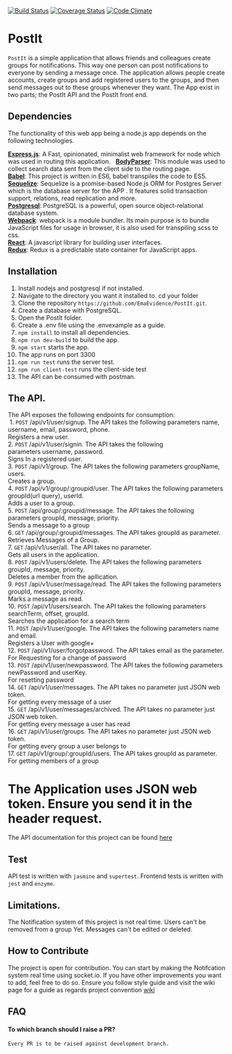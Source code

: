 [![Build Status](https://travis-ci.org/EmaEvidence/PostIt.svg?branch=Refactor-Model)](https://travis-ci.org/EmaEvidence/PostIt)
[![Coverage Status](https://coveralls.io/repos/github/EmaEvidence/PostIt/badge.svg?branch=Refactor-Model)](https://coveralls.io/github/EmaEvidence/PostIt?branch=Refactor-Model)
[![Code Climate](https://codeclimate.com/github/EmaEvidence/PostIt/badges/gpa.svg)](https://codeclimate.com/github/EmaEvidence/PostIt)
# PostIt
```PostIt``` is a simple application that allows friends and colleagues create groups for notifications. This way one person can post notifications to everyone by sending a message once. The application allows people create accounts, create groups and add registered users to the groups, and then send messages out to these groups whenever they want. The App exist in two parts; the PostIt API and the PostIt front end.

## Dependencies
The functionality of this web app being a node.js app depends on the following technologies.

[**Express.js**](https://expressjs.com/): A Fast, opinionated, minimalist web framework for node which was used in routing this application.  
[**BodyParser**](https://babeljs.io/): This module was used to collect search data sent from the client side to the routing page.   
[**Babel**](https://babeljs.io/): This project is written in ES6, babel transpiles the code to ES5.  
[**Sequelize**](https://www.sequelizejs.com): Sequelize is a promise-based Node.js ORM for Postgres Server which is the database server for the APP . It features solid transaction support, relations, read replication and more.   
[**Postgresql**](https://www.postgresql.org/): PostgreSQL is a powerful, open source object-relational database system.  
[**Webpack**](https://webpack.js.org/): webpack is a module bundler. Its main purpose is to bundle JavaScript files for usage in browser, it is also used for transpiling scss to css.  
[**React**](https://facebook.github.io/react/): A javascript library for building user interfaces.  
[**Redux**](http://redux.js.org/): Redux is a predictable state container for JavaScript apps.  


## Installation

1. Install nodejs and postgresql if not installed.
2. Navigate to the directory you want it installed to. cd your folder
3. Clone the repository ``` https://github.com/EmaEvidence/PostIt.git ```.
4. Create a database with PostgreSQL.
5. Open the PostIt folder.
6. Create a .env file using the .envexample as a guide.
7. ``` npm install ``` to install all dependencies.
8. ``` npm run dev-build ``` to build the app.
9. ``` npm start ``` starts the app.
10. The app runs on port 3300
11. ``` npm run test ``` runs the server test.
12. ``` npm run client-test ``` runs the client-side test
13. The API can be consumed with postman.

## The API.
The API exposes the following endpoints for consumption:  
  1. ```POST``` /api/v1/user/signup. The API takes the following parameters name, username, email, password, phone.  
    Registers a new user.  
  2. ```POST``` /api/v1/user/signin. The API takes the following parameters username, password.  
    Signs In a registered user.  
  3. ```POST``` /api/v1/group. The API takes the following parameters groupName, users.  
    Creates a group.  
  4. ```POST``` /api/v1/group/:groupid/user. The API takes the following parameters groupId(url query), userId.  
    Adds a user to a group.  
  5. ```POST``` /api/group/:groupid/message. The API takes the following parameters groupId, message, priority.   
    Sends a message to a group  
  6. ```GET``` /api/group/:groupid/messages. The API takes groupId as parameter.  
    Retrieves Messages of a Group.  
  7. ```GET``` /api/v1/user/all. The API takes no parameter.  
    Gets all users in the application.  
  8. ```POST``` /api/v1/users/delete. The API takes the following parameters groupId, message, priority.  
    Deletes a member from the apllication.  
  9. ```POST``` /api/v1/user/message/read. The API takes the following parameters groupId, message, priority.  
    Marks a message as read.  
  10. ```POST``` /api/v1/users/search. The API takes the following parameters searchTerm, offset, groupId.  
    Searches the application for a search term  
  11. ```POST``` /api/v1/user/google. The API takes the following parameters name and email.  
    Registers a User with google+  
  12. ```POST``` /api/v1/user/forgotpassword. The API takes email as the parameter.  
    For Requesting for a change of password  
  13. ```POST``` /api/v1/user/newpassword. The API takes the following parameters newPassword and userKey.  
    For resetting password  
  14. ```GET``` /api/v1/user/messages. The API takes no parameter just JSON web token.  
    For getting every message of a user  
  15. ```GET``` /api/v1/user/messages/archived. The API takes no parameter just JSON web token.  
    For getting every message a user has read  
  16. ```GET``` /api/v1/user/groups. The API takes no parameter just JSON web token.  
    For getting every group a user belongs to  
  17. ```GET``` /api/v1/group/:groupId/users. The API takes groupId as parameter.  
    For getting members of a group  
# The Application uses JSON web token. Ensure you send it in the header request.  
The API documentation for this project can be found [here](http://docs.postit9.apiary.io/#)
## Test  
API test is written with ``` jasmine ``` and ``` supertest ```.
Frontend tests is written with ``` jest ``` and ``` enzyme ```.

## Limitations.
The Notification system of this project is not real time.
Users can't be removed from a group Yet.
Messages can't be edited or deleted.


## How to Contribute
The project is open for contribution. You can start by making the Notifcation system real time using socket.io. If you have other improvements you want to add, feel free to do so. Ensure you follow style guide and visit the wiki page for a guide as regards project convention
[wiki](https://github.com/EmaEvidence/PostIt/wiki)

## FAQ
#### To which branch should I raise a PR?   
``` Every PR is to be raised against development branch. ```   
